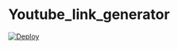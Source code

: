 # Youtube_link_generator

[![Deploy](https://www.herokucdn.com/deploy/button.svg)](https://heroku.com/deploy?template=https://github.com/lntechnical2/Youtube_link_generator)
